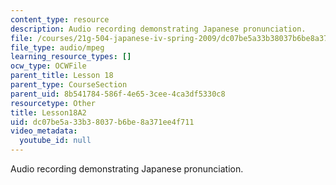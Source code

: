 ```yaml
---
content_type: resource
description: Audio recording demonstrating Japanese pronunciation.
file: /courses/21g-504-japanese-iv-spring-2009/dc07be5a33b38037b6be8a371ee4f711_Lesson18A2.mp3
file_type: audio/mpeg
learning_resource_types: []
ocw_type: OCWFile
parent_title: Lesson 18
parent_type: CourseSection
parent_uid: 8b541784-586f-4e65-3cee-4ca3df5330c8
resourcetype: Other
title: Lesson18A2
uid: dc07be5a-33b3-8037-b6be-8a371ee4f711
video_metadata:
  youtube_id: null
---
```

Audio recording demonstrating Japanese pronunciation.